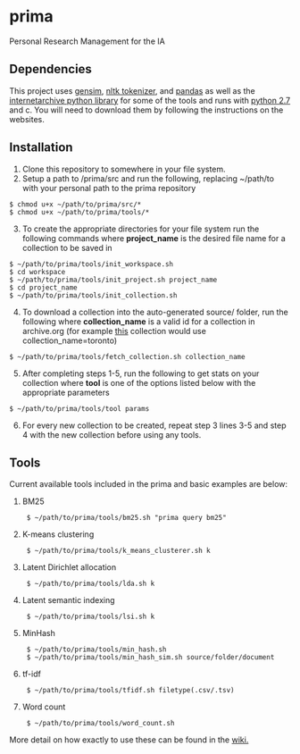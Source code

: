 # prima
Personal Research Management for the IA

## Dependencies
This project uses [gensim](https://radimrehurek.com/gensim/install.html), [nltk tokenizer](http://www.nltk.org/install.html), and [pandas](https://pypi.python.org/pypi/pandas/#downloads) as well as the [internetarchive python library](https://internetarchive.readthedocs.io/en/latest/installation.html) for some of the tools and runs with [python 2.7](https://www.python.org/downloads/) and c. You will need to download them by following the instructions on the websites.

## Installation
1. Clone this repository to somewhere in your file system.
2. Setup a path to /prima/src and run the following, replacing ~/path/to with your personal path to the prima repository
  >
    $ chmod u+x ~/path/to/prima/src/*
    $ chmod u+x ~/path/to/prima/tools/*
3. To create the appropriate directories for your file system run the following commands where **project_name** is the desired file name for a collection to be saved in
  >
    $ ~/path/to/prima/tools/init_workspace.sh
    $ cd workspace
    $ ~/path/to/prima/tools/init_project.sh project_name
    $ cd project_name
    $ ~/path/to/prima/tools/init_collection.sh
4. To download a collection into the auto-generated source/ folder, run the following where **collection_name** is a valid id for a collection in archive.org (for example [this](https://archive.org/details/toronto) collection would use collection_name=toronto)
  >
    $ ~/path/to/prima/tools/fetch_collection.sh collection_name 

5. After completing steps 1-5, run the following to get stats on your collection where **tool** is one of the options listed below with the appropriate parameters
  >
    $ ~/path/to/prima/tools/tool params
6. For every new collection to be created, repeat step 3 lines 3-5 and step 4 with the new collection before using any tools.

## Tools
Current available tools included in the prima and basic examples are below:
1. BM25

        $ ~/path/to/prima/tools/bm25.sh "prima query bm25"
2. K-means clustering

        $ ~/path/to/prima/tools/k_means_clusterer.sh k
3. Latent Dirichlet allocation

        $ ~/path/to/prima/tools/lda.sh k
4. Latent semantic indexing

        $ ~/path/to/prima/tools/lsi.sh k
5. MinHash

        $ ~/path/to/prima/tools/min_hash.sh
        $ ~/path/to/prima/tools/min_hash_sim.sh source/folder/document
6. tf-idf

        $ ~/path/to/prima/tools/tfidf.sh filetype(.csv/.tsv)
7. Word count

        $ ~/path/to/prima/tools/word_count.sh

More detail on how exactly to use these can be found in the [wiki.](https://github.com/U-Alberta/prima/wiki/Tools)
